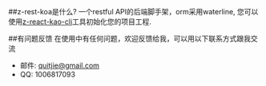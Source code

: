 ##z-rest-koa是什么?
一个restful API的后端脚手架，orm采用waterline, 您可以使用[z-react-kao-cli](https://github.com/zhonggithub/z-react-koa-cli)工具初始化您的项目工程.

##有问题反馈
在使用中有任何问题，欢迎反馈给我，可以用以下联系方式跟我交流

* 邮件: quitjie@gmail.com
* QQ: 1006817093